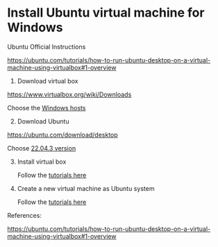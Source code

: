 # Install Ubuntu virtual machine for Windows 

Ubuntu Official Instructions

https://ubuntu.com/tutorials/how-to-run-ubuntu-desktop-on-a-virtual-machine-using-virtualbox#1-overview

1. Download virtual box

https://www.virtualbox.org/wiki/Downloads

Choose the [Windows hosts](https://download.virtualbox.org/virtualbox/7.0.10/VirtualBox-7.0.10-158379-Win.exe)

2. Download Ubuntu 

https://ubuntu.com/download/desktop

Choose [22.04.3 version](https://releases.ubuntu.com/22.04.3/ubuntu-22.04.3-desktop-amd64.iso)

3. Install virtual box

   Follow the [tutorials here](https://adamtheautomator.com/install-virtualbox-on-windows-10/)

4. Create a new virtual machine as Ubuntu system

   Follow the [tutorials here](https://ubuntu.com/tutorials/how-to-run-ubuntu-desktop-on-a-virtual-machine-using-virtualbox#2-create-a-new-virtual-machine)





References:

https://ubuntu.com/tutorials/how-to-run-ubuntu-desktop-on-a-virtual-machine-using-virtualbox#1-overview

